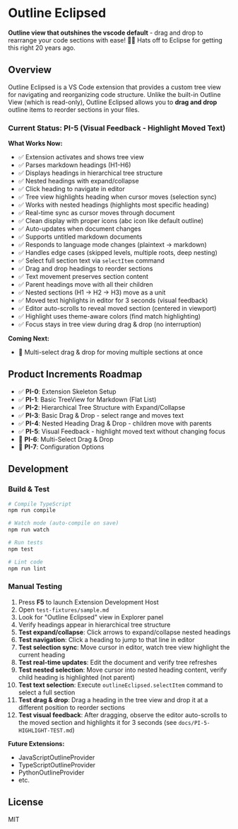 # Outline Eclipsed

**Outline view that outshines the vscode default** - drag and drop to rearrange your code sections with ease! 🌙✨ Hats off to Eclipse for getting this right 20 years ago.

## Overview

Outline Eclipsed is a VS Code extension that provides a custom tree view for navigating and reorganizing code structure. Unlike the built-in Outline View (which is read-only), Outline Eclipsed allows you to **drag and drop** outline items to reorder sections in your files.

### Current Status: PI-5 (Visual Feedback - Highlight Moved Text)

**What Works Now:**
- ✅ Extension activates and shows tree view
- ✅ Parses markdown headings (H1-H6)
- ✅ Displays headings in hierarchical tree structure
- ✅ Nested headings with expand/collapse
- ✅ Click heading to navigate in editor
- ✅ Tree view highlights heading when cursor moves (selection sync)
- ✅ Works with nested headings (highlights most specific heading)
- ✅ Real-time sync as cursor moves through document
- ✅ Clean display with proper icons (abc icon like default outline)
- ✅ Auto-updates when document changes
- ✅ Supports untitled markdown documents
- ✅ Responds to language mode changes (plaintext → markdown)
- ✅ Handles edge cases (skipped levels, multiple roots, deep nesting)
- ✅ Select full section text via `selectItem` command
- ✅ Drag and drop headings to reorder sections
- ✅ Text movement preserves section content
- ✅ Parent headings move with all their children
- ✅ Nested sections (H1 → H2 → H3) move as a unit
- ✅ Moved text highlights in editor for 3 seconds (visual feedback)
- ✅ Editor auto-scrolls to reveal moved section (centered in viewport)
- ✅ Highlight uses theme-aware colors (find match highlighting)
- ✅ Focus stays in tree view during drag & drop (no interruption)

**Coming Next:**
- 🔲 Multi-select drag & drop for moving multiple sections at once

## Product Increments Roadmap

- ✅ **PI-0**: Extension Skeleton Setup
- ✅ **PI-1**: Basic TreeView for Markdown (Flat List)
- ✅ **PI-2**: Hierarchical Tree Structure with Expand/Collapse
- ✅ **PI-3**: Basic Drag & Drop - select range and moves text
- ✅ **PI-4**: Nested Heading Drag & Drop - children move with parents
- ✅ **PI-5**: Visual Feedback - highlight moved text without changing focus
- 🔲 **PI-6**: Multi-Select Drag & Drop
- 🔲 **PI-7**: Configuration Options

## Development

### Build & Test

```bash
# Compile TypeScript
npm run compile

# Watch mode (auto-compile on save)
npm run watch

# Run tests
npm test

# Lint code
npm run lint
```

### Manual Testing

1. Press **F5** to launch Extension Development Host
2. Open `test-fixtures/sample.md`
3. Look for "Outline Eclipsed" view in Explorer panel
4. Verify headings appear in hierarchical tree structure
5. **Test expand/collapse**: Click arrows to expand/collapse nested headings
6. **Test navigation**: Click a heading to jump to that line in editor
7. **Test selection sync**: Move cursor in editor, watch tree view highlight the current heading
8. **Test real-time updates**: Edit the document and verify tree refreshes
9. **Test nested selection**: Move cursor into nested heading content, verify child heading is highlighted (not parent)
10. **Test text selection**: Execute `outlineEclipsed.selectItem` command to select a full section
11. **Test drag & drop**: Drag a heading in the tree view and drop it at a different position to reorder sections
12. **Test visual feedback**: After dragging, observe the editor auto-scrolls to the moved section and highlights it for 3 seconds (see `docs/PI-5-HIGHLIGHT-TEST.md`)

**Future Extensions:**
- JavaScriptOutlineProvider
- TypeScriptOutlineProvider
- PythonOutlineProvider
- etc.

## License

MIT
